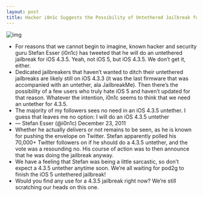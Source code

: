 ```yaml
---
layout: post
title: Hacker i0n1c Suggests the Possibility of Untethered Jailbreak for iOS 4.3.5
---
```

![img](http://media.idownloadblog.com/wp-content/uploads/2011/03/iOS-4.3-unthetered-Jailbreak.jpeg)
* For reasons that we cannot begin to imagine, known hacker and security guru Stefan Esser (i0n1c) has tweeted that he will do an untethered jailbreak for iOS 4.3.5. Yeah, not iOS 5, but iOS 4.3.5. We don’t get it, either.
* Dedicated jailbreakers that haven’t wanted to ditch their untethered jailbreaks are likely still on iOS 4.3.3 (it was the last firmware that was accompanied with an untether, ala JailbreakMe). Then there’s the possibility of a few users who truly hate iOS 5 and haven’t updated for that reason. Whatever the intention, i0n1c seems to think that we need an untether for 4.3.5.
* The majority of my followers sees no need in an iOS 4.3.5 untether. I guess that leaves me no option: I will do an iOS 4.3.5 untether
* — Stefan Esser (@i0n1c) December 23, 2011
* Whether he actually delivers or not remains to be seen, as he is known for pushing the envelope on Twitter. Stefan apparently polled his 70,000+ Twitter followers on if he should do a 4.3.5 untether, and the vote was a resounding no. His course of action was to then announce that he was doing the jailbreak anyway.
* We have a feeling that Stefan was being a little sarcastic, so don’t expect a 4.3.5 untether anytime soon. We’re all waiting for pod2g to finish the iOS 5 untethered jailbreak!
* Would you find any use for a 4.3.5 jailbreak right now? We’re still scratching our heads on this one.

